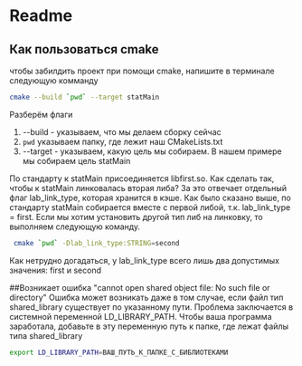 # Readme

## Как пользоваться cmake

чтобы забилдить проект при помощи cmake, напишите в терминале следующую комманду

```bash
cmake --build `pwd` --target statMain
```
Разберём флаги
1. --build - указываем, что мы делаем сборку сейчас
2. `pwd` указываем папку, где лежит наш CMakeLists.txt
3. --target - указываем, какую цель мы собираем. В нашем примере мы собираем цель statMain

По стандарту к statMain присоединяется libfirst.so. Как сделать так, чтобы к statMain линковалась вторая либа?
За это отвечает отдельный флаг lab_link_type, которая хранится в кэше. Как было сказано выше, по стандарту statMain собирается 
вместе с первой либой, т.к. lab_link_type = first. Если мы хотим установить другой тип либ на линковку, то выполняем следующую команду.

```bash
 cmake `pwd` -Dlab_link_type:STRING=second
```

Как нетрудно догадаться, у lab_link_type всего лишь два допустимых значения: first и second

##Возникает ошибка "cannot open shared object file: No such file or directory"
Ошибка может возникать даже в том случае, если файл тип shared_library существует по указанному пути. Проблема заключается в
системной переменной LD_LIBRARY_PATH. Чтобы ваша программа заработала, добавьте в эту переменную путь к папке, где лежат файлы
типа shared_library
```bash
export LD_LIBRARY_PATH=ВАШ_ПУТЬ_К_ПАПКЕ_С_БИБЛИОТЕКАМИ
```


